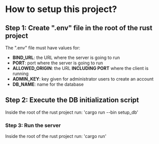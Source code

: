 <h1>How to setup this project?</h1>

<h2>Step 1: Create ".env" file in the root of the rust project</h2>
<p>The ".env" file must have values for:</p>
<ul>
  <li><b>BIND_URL</b>: the URL where the server is going to run</li>
  <li><b>PORT</b>: port where the server is going to run</li>
  <li><b>ALLOWED_ORIGIN</b>: the URL <b>INCLUDING PORT</b> where the client is running</li>
  <li><b>ADMIN_KEY</b>: key given for administrator users to create an account</li>
  <li><b>DB_NAME</b>: name for the database</li>
</ul>

<h2>Step 2: Execute the DB initialization script</h2>
<p>Inside the root of the rust project run: 'cargo run --bin setup_db'</p>

<h3>Step 3: Run the server</h3>
<p>Inside the root of the rust project run: 'cargo run'</p>

